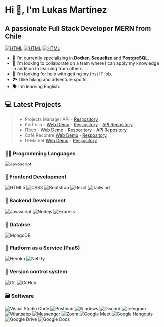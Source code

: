 

# Hi 👋, I'm Lukas Martínez

## A passionate Full Stack Developer MERN from Chile

[![HTML](https://img.shields.io/badge/linkedin-%230077B5.svg?&style=for-the-badge&logo=linkedin&logoColor=white)](https://www.linkedin.com/in/lukasmartinezc/)
[![HTML](https://img.shields.io/badge/Gmail-D14836?style=for-the-badge&logo=gmail&logoColor=white)](mailto:lukasmartinezc@gmail.com)
[![HTML](https://img.shields.io/badge/website-000000?style=for-the-badge&logo=About.me&logoColor=white)](https://soft-biscochitos-13f93e.netlify.app/)

- 🌱 I’m currently specializing in **Docker**, **Sequelize** and **PostgreSQL**. 
- 👯 I'm looking to collaborate on a team where I can apply my knowledge in addition to learning from others.
- 🤔 I'm looking for help with getting my first IT job.
- 🏞️ I like hiking and adventure sports.
- 🗣️ I'm learning English.

## 💻 Latest Projects

> - Projects Manager API - [Respository](https://github.com/LukasMartc/projectsmanager-api) 
> - Portfolio - [Web Demo](https://lukasmartinezc.netlify.app/) - [Respository](https://github.com/LukasMartc/Portfolio) - [API Repository](https://github.com/LukasMartc/portfolio-api)
> - ITech - [Web Demo](https://relaxed-praline-db38a0.netlify.app/) - [Respository](https://github.com/LukasMartc/eCommerceMERN_frontend) - [API Repository](https://github.com/LukasMartc/eCommerceMERN_backend)
> - Café Recontre [Web Demo](https://superlative-nasturtium-841623.netlify.app/) - [Respository](https://github.com/LukasMartc/proyecto-cafeteria) 
> - D-Market [Web Demo](https://lukasmartc.github.io/) - [Respository](https://github.com/LukasMartc/LukasMartc.github.io) 

### 🧑‍💻 Programming Languages

![Javascript](https://img.shields.io/badge/Javascript-323330?style=for-the-badge&logo=javascript&logoColor=F7DF1E)

### 🎨 Frontend Development

![HTML5](https://img.shields.io/badge/HTML5-E34F26?style=for-the-badge&logo=html5&logoColor=white) ![CSS3](https://img.shields.io/badge/CSS3-1572B6?style=for-the-badge&logo=css3&logoColor=white) ![Bootstrap](https://img.shields.io/badge/Bootstrap-563D7C?style=for-the-badge&logo=bootstrap&logoColor=white) ![React](https://img.shields.io/badge/React-20232A?style=for-the-badge&logo=react&logoColor=61DAFB) ![Tailwind](https://img.shields.io/badge/Tailwind%20CSS-38B2AC?style=for-the-badge&logo=tailwind-css&logoColor=white) 

### 🔨 Backend Development

![Javascript](https://img.shields.io/badge/Javascript-323330?style=for-the-badge&logo=javascript&logoColor=F7DF1E) ![Nodejs](https://img.shields.io/badge/Node.js-43853D?style=for-the-badge&logo=node.js&logoColor=white) ![Express](https://img.shields.io/badge/Express.js-404D59?style=for-the-badge) 

### 🔧 Databse

![MongoDB](https://img.shields.io/badge/MongoDB-4EA94B?style=for-the-badge&logo=mongodb&logoColor=white)

### 📎 Platform as a Service (PaaS)

![Heroku](https://img.shields.io/badge/Heroku-430098?style=for-the-badge&logo=heroku&logoColor=white) ![Netlify](https://img.shields.io/badge/Netlify-00C7B7?style=for-the-badge&logo=netlify&logoColor=white)


### 📝 Version control system

![Git](https://img.shields.io/badge/git-%23F05033.svg?style=for-the-badge&logo=git&logoColor=white) ![GitHub](https://img.shields.io/badge/github-%23121011.svg?style=for-the-badge&logo=github&logoColor=white) 

### 🗃️ Software

![Visual Studio Code](https://img.shields.io/badge/Visual%20Studio%20Code-007ACC?style=for-the-badge&logo=visual-studio-code&logoColor=white) ![Postman](https://img.shields.io/badge/Postman-FF6C37?style=for-the-badge&logo=postman&logoColor=white) ![Windows](https://img.shields.io/badge/Windows-0078D6?style=for-the-badge&logo=windows&logoColor=white) ![Discord](https://img.shields.io/badge/Discord-7289DA?style=for-the-badge&logo=discord&logoColor=white) ![Telegram](https://img.shields.io/badge/Telegram-2CA5E0?style=for-the-badge&logo=telegram&logoColor=white) ![Whatsapp](https://img.shields.io/badge/Whatsapp-25D366?style=for-the-badge&logo=whatsapp&logoColor=white) ![Messenger](https://img.shields.io/badge/Messenger-00B2FF?style=for-the-badge&logo=messenger&logoColor=white) ![Zoom](https://img.shields.io/badge/Zoom-2D8CFF?style=for-the-badge&logo=zoom&logoColor=white) ![Google Meet](https://img.shields.io/badge/Google%20Meet-00BFA5?style=for-the-badge&logo=google-meet&logoColor=white) ![Google Hangouts](https://img.shields.io/badge/Google%20Hangouts-0F9D58?style=for-the-badge&logo=google-hangouts&logoColor=white) ![Google Drive](https://img.shields.io/badge/Google%20Drive-4285F4?style=for-the-badge&logo=google-drive&logoColor=white) ![Google Docs](https://img.shields.io/badge/Google%20Docs-4285F4?style=for-the-badge&logo=google-docs&logoColor=white)

<!-- ### 📱 Mobile
 -->

<!-- ### 📚 Testing
 -->

